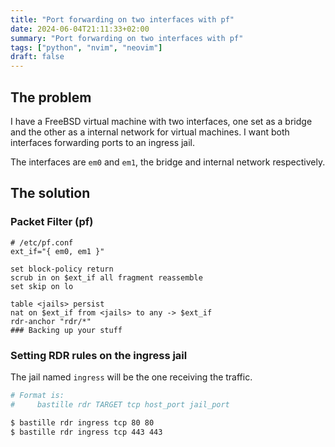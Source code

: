 ```yaml
---
title: "Port forwarding on two interfaces with pf"
date: 2024-06-04T21:11:33+02:00
summary: "Port forwarding on two interfaces with pf"
tags: ["python", "nvim", "neovim"]
draft: false
---
```


## The problem

I have a FreeBSD virtual machine with two interfaces, one set as a bridge and the other
as a internal network for virtual machines. I want both interfaces forwarding ports to
an ingress jail.

The interfaces are `em0` and `em1`, the bridge and internal network respectively.

## The solution

### Packet Filter (pf)

```
# /etc/pf.conf
ext_if="{ em0, em1 }"

set block-policy return
scrub in on $ext_if all fragment reassemble
set skip on lo

table <jails> persist
nat on $ext_if from <jails> to any -> $ext_if
rdr-anchor "rdr/*"
### Backing up your stuff
```

### Setting RDR rules on the ingress jail

The jail named `ingress` will be the one receiving the traffic.

```sh
# Format is:
#     bastille rdr TARGET tcp host_port jail_port

$ bastille rdr ingress tcp 80 80
$ bastille rdr ingress tcp 443 443
```
